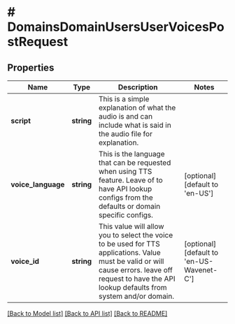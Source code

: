 # # DomainsDomainUsersUserVoicesPostRequest

## Properties

Name | Type | Description | Notes
------------ | ------------- | ------------- | -------------
**script** | **string** | This is a simple explanation of what the audio is and can include what is said in the audio file for explanation. |
**voice_language** | **string** | This is the language that can be requested when using TTS feature. Leave of to have API lookup configs from the defaults or domain specific configs. | [optional] [default to 'en-US']
**voice_id** | **string** | This value will allow you to select the voice to be used for TTS applications. Value must be valid or will cause errors. leave off request to have the API lookup defaults from system and/or domain. | [optional] [default to 'en-US-Wavenet-C']

[[Back to Model list]](../../README.md#models) [[Back to API list]](../../README.md#endpoints) [[Back to README]](../../README.md)
